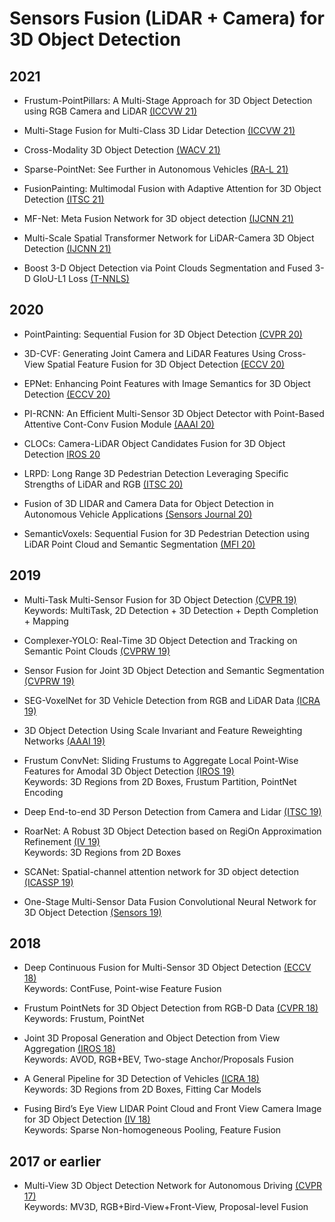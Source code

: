 # Sensors Fusion (LiDAR + Camera) for 3D Object Detection

## 2021

- Frustum-PointPillars: A Multi-Stage Approach for 3D Object Detection using RGB Camera and LiDAR [(ICCVW 21)](https://openaccess.thecvf.com/content/ICCV2021W/AVVision/papers/Paigwar_Frustum-PointPillars_A_Multi-Stage_Approach_for_3D_Object_Detection_Using_RGB_ICCVW_2021_paper.pdf)

- Multi-Stage Fusion for Multi-Class 3D Lidar Detection [(ICCVW 21)](https://openaccess.thecvf.com/content/ICCV2021W/AVVision/papers/Wang_Multi-Stage_Fusion_for_Multi-Class_3D_Lidar_Detection_ICCVW_2021_paper.pdf)

- Cross-Modality 3D Object Detection [(WACV 21)](https://openaccess.thecvf.com/content/WACV2021/papers/Zhu_Cross-Modality_3D_Object_Detection_WACV_2021_paper.pdf)

- Sparse-PointNet: See Further in Autonomous Vehicles [(RA-L 21)](https://ieeexplore.ieee.org/stamp/stamp.jsp?arnumber=9483647)

- FusionPainting: Multimodal Fusion with Adaptive Attention for 3D Object Detection [(ITSC 21)](https://arxiv.org/pdf/2106.12449.pdf)

- MF-Net: Meta Fusion Network for 3D object detection [(IJCNN 21)](https://ieeexplore.ieee.org/stamp/stamp.jsp?arnumber=9534374)

- Multi-Scale Spatial Transformer Network for LiDAR-Camera 3D Object Detection [(IJCNN 21)](https://ieeexplore.ieee.org/stamp/stamp.jsp?arnumber=9533588)

- Boost 3-D Object Detection via Point Clouds Segmentation and Fused 3-D GIoU-L1 Loss [(T-NNLS)](https://ieeexplore.ieee.org/stamp/stamp.jsp?arnumber=9241806)

## 2020

- PointPainting: Sequential Fusion for 3D Object Detection [(CVPR 20)](https://openaccess.thecvf.com/content_CVPR_2020/papers/Vora_PointPainting_Sequential_Fusion_for_3D_Object_Detection_CVPR_2020_paper.pdf)

- 3D-CVF: Generating Joint Camera and LiDAR Features Using Cross-View Spatial Feature Fusion for 3D Object Detection [(ECCV 20)](https://www.ecva.net/papers/eccv_2020/papers_ECCV/papers/123720715.pdf)

- EPNet: Enhancing Point Features with Image Semantics for 3D Object Detection [(ECCV 20)](https://www.ecva.net/papers/eccv_2020/papers_ECCV/papers/123600035.pdf)

- PI-RCNN: An Efficient Multi-Sensor 3D Object Detector with Point-Based Attentive Cont-Conv Fusion Module [(AAAI 20)](https://ojs.aaai.org/index.php/AAAI/article/view/6933/6787)

- CLOCs: Camera-LiDAR Object Candidates Fusion for 3D Object Detection [IROS 20](https://ieeexplore.ieee.org/stamp/stamp.jsp?arnumber=9341791)

- LRPD: Long Range 3D Pedestrian Detection Leveraging Specific Strengths of LiDAR and RGB [(ITSC 20)](https://arxiv.org/pdf/2006.09738.pdf)

- Fusion of 3D LIDAR and Camera Data for Object Detection in Autonomous Vehicle Applications [(Sensors Journal 20)](https://ieeexplore.ieee.org/stamp/stamp.jsp?arnumber=8957313)

- SemanticVoxels: Sequential Fusion for 3D Pedestrian Detection using LiDAR Point Cloud and Semantic Segmentation [(MFI 20)](https://arxiv.org/pdf/2009.12276.pdf)

## 2019

- Multi-Task Multi-Sensor Fusion for 3D Object Detection [(CVPR 19)](https://openaccess.thecvf.com/content_CVPR_2019/papers/Liang_Multi-Task_Multi-Sensor_Fusion_for_3D_Object_Detection_CVPR_2019_paper.pdf)\
Keywords: MultiTask, 2D Detection + 3D Detection + Depth Completion + Mapping

- Complexer-YOLO: Real-Time 3D Object Detection and Tracking on Semantic Point Clouds [(CVPRW 19)](https://openaccess.thecvf.com/content_CVPRW_2019/papers/WAD/Simon_Complexer-YOLO_Real-Time_3D_Object_Detection_and_Tracking_on_Semantic_Point_CVPRW_2019_paper.pdf)

- Sensor Fusion for Joint 3D Object Detection and Semantic Segmentation [(CVPRW 19)](https://openaccess.thecvf.com/content_CVPRW_2019/papers/WAD/Meyer_Sensor_Fusion_for_Joint_3D_Object_Detection_and_Semantic_Segmentation_CVPRW_2019_paper.pdf)

- SEG-VoxelNet for 3D Vehicle Detection from RGB and LiDAR Data [(ICRA 19)](https://ieeexplore.ieee.org/stamp/stamp.jsp?arnumber=8793492)

- 3D Object Detection Using Scale Invariant and Feature Reweighting Networks [(AAAI 19)](https://ojs.aaai.org/index.php/AAAI/article/download/4963/4836)

- Frustum ConvNet: Sliding Frustums to Aggregate Local Point-Wise Features for Amodal 3D Object Detection [(IROS 19)](https://ieeexplore.ieee.org/stamp/stamp.jsp?arnumber=8968513)\
Keywords: 3D Regions from 2D Boxes, Frustum Partition, PointNet Encoding

- Deep End-to-end 3D Person Detection from Camera and Lidar [(ITSC 19)](http://pure.tudelft.nl/ws/portalfiles/portal/68940754/roth2019itsc_lidar_person_detection.pdf)

- RoarNet: A Robust 3D Object Detection based on RegiOn Approximation Refinement [(IV 19)](https://ieeexplore.ieee.org/stamp/stamp.jsp?arnumber=8813895)\
Keywords: 3D Regions from 2D Boxes

- SCANet: Spatial-channel attention network for 3D object detection [(ICASSP 19)](https://ieeexplore.ieee.org/stamp/stamp.jsp?arnumber=8682746)

- One-Stage Multi-Sensor Data Fusion Convolutional Neural Network for 3D Object Detection [(Sensors 19)](https://www.mdpi.com/1424-8220/19/6/1434/pdf)

## 2018

- Deep Continuous Fusion for Multi-Sensor 3D Object Detection [(ECCV 18)](https://openaccess.thecvf.com/content_ECCV_2018/papers/Ming_Liang_Deep_Continuous_Fusion_ECCV_2018_paper.pdf)\
Keywords: ContFuse, Point-wise Feature Fusion

- Frustum PointNets for 3D Object Detection from RGB-D Data [(CVPR 18)](https://openaccess.thecvf.com/content_cvpr_2018/papers/Qi_Frustum_PointNets_for_CVPR_2018_paper.pdf)\
Keywords: Frustum, PointNet

- Joint 3D Proposal Generation and Object Detection from View Aggregation [(IROS 18)](https://ieeexplore.ieee.org/stamp/stamp.jsp?arnumber=8594049)\
Keywords: AVOD, RGB+BEV, Two-stage Anchor/Proposals Fusion

- A General Pipeline for 3D Detection of Vehicles [(ICRA 18)](https://ieeexplore.ieee.org/stamp/stamp.jsp?arnumber=8461232)\
Keywords: 3D Regions from 2D Boxes, Fitting Car Models

- Fusing Bird’s Eye View LIDAR Point Cloud and Front View Camera Image for 3D Object Detection [(IV 18)](https://ieeexplore.ieee.org/stamp/stamp.jsp?tp=&arnumber=8500387)\
Keywords: Sparse Non-homogeneous Pooling, Feature Fusion

## 2017 or earlier

- Multi-View 3D Object Detection Network for Autonomous Driving [(CVPR 17)](https://openaccess.thecvf.com/content_cvpr_2017/papers/Chen_Multi-View_3D_Object_CVPR_2017_paper.pdf)\
Keywords: MV3D, RGB+Bird-View+Front-View, Proposal-level Fusion